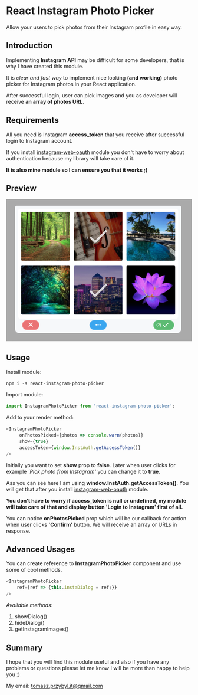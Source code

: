 ﻿# React Instagram Photo Picker

Allow your users to pick photos from their Instagram profile in easy way.

## Introduction

Implementing **Instagram API** may be difficult for some developers, that is why I have created this module.

It is *clear and fast way* to implement nice looking **(and working)** photo picker for Instagram photos in your React application.

After successful login, user can pick images and you as developer will receive **an array of photos URL**.


## Requirements

All you need is Instagram **access_token** that you receive after successful login to Instagram account.

If you install [instagram-web-oauth](https://github.com/venits/instagram-web-oauth) module you don't have to worry about authentication because my library will take care of it. 

**It is also mine module so I can ensure you that it works ;)**

## Preview

![Preview](https://raw.githubusercontent.com/venits/react-instagram-photo-picker/master/preview.png)

## Usage

Install module:
```js
npm i -s react-instagram-photo-picker
```
Import module:
```js
import InstagramPhotoPicker from 'react-instagram-photo-picker';
```
Add to your render method:
```js
<InstagramPhotoPicker
	 onPhotosPicked={photos => console.warn(photos)}
     show={true}
     accessToken={window.InstAuth.getAccessToken()}
/>
```
Initially you want to set **show** prop to **false**. Later when user clicks for example *'Pick photo from Instagram'* you can change it to **true**.

Ass you can see here I am using **window.InstAuth.getAccessToken()**. 
You will get that after you install [instagram-web-oauth](https://github.com/venits/instagram-web-oauth) module.

**You don't have to worry if access_token is null or undefined, my module will take care of that and display button 'Login to Instagram' first of all.**

You can notice **onPhotosPicked** prop which will be our callback for action when user clicks **'Confirm'** button. We will receive an array or URLs in response.

## Advanced Usages
You can create reference to **InstagramPhotoPicker** component and use some of cool methods.
```js
<InstagramPhotoPicker
	ref={ref => {this.instaDialog = ref;}}
/>
```
*Available methods:*
1. showDialog()
2.  hideDialog()
3.  getInstagramImages()


## Summary

I hope that you will find this module useful and also if you have any problems or questions please let me know I will be more than happy to help you :)

My email: tomasz.przybyl.it@gmail.com

